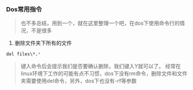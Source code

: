 ### Dos常用指令

> 也不多总结，用到一个，就在这里整理一个吧，在dos下使用命令行的情况，不是很多

1. 删除文件夹下所有的文件

```bash
del files\*.*
```

> 键入命令后会提示我们是否要确认删除，我们键入Y就可以了。
> 经常在linux环境下工作的可能有点不习惯，dos下没有rm命令，删除文件和文件夹需要使用del命令，另外，dos下也没有-rf等参数